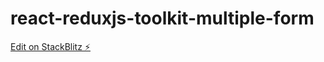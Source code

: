 # react-reduxjs-toolkit-multiple-form

[Edit on StackBlitz ⚡️](https://stackblitz.com/edit/react-a3d2qc)